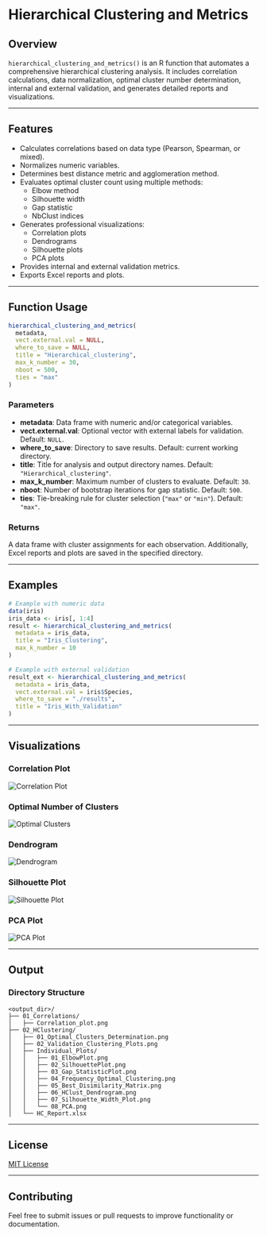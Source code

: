# Hierarchical Clustering and Metrics

## Overview
`hierarchical_clustering_and_metrics()` is an R function that automates a comprehensive hierarchical clustering analysis. It includes correlation calculations, data normalization, optimal cluster number determination, internal and external validation, and generates detailed reports and visualizations.

---

## Features
- Calculates correlations based on data type (Pearson, Spearman, or mixed).
- Normalizes numeric variables.
- Determines best distance metric and agglomeration method.
- Evaluates optimal cluster count using multiple methods:
  - Elbow method
  - Silhouette width
  - Gap statistic
  - NbClust indices
- Generates professional visualizations:
  - Correlation plots
  - Dendrograms
  - Silhouette plots
  - PCA plots
- Provides internal and external validation metrics.
- Exports Excel reports and plots.
---

## Function Usage
```r
hierarchical_clustering_and_metrics(
  metadata,
  vect.external.val = NULL,
  where_to_save = NULL,
  title = "Hierarchical_clustering",
  max_k_number = 30,
  nboot = 500,
  ties = "max"
)
```

### Parameters
- **metadata**: Data frame with numeric and/or categorical variables.
- **vect.external.val**: Optional vector with external labels for validation. Default: `NULL`.
- **where_to_save**: Directory to save results. Default: current working directory.
- **title**: Title for analysis and output directory names. Default: `"Hierarchical_clustering"`.
- **max_k_number**: Maximum number of clusters to evaluate. Default: `30`.
- **nboot**: Number of bootstrap iterations for gap statistic. Default: `500`.
- **ties**: Tie-breaking rule for cluster selection (`"max"` or `"min"`). Default: `"max"`.

### Returns
A data frame with cluster assignments for each observation. Additionally, Excel reports and plots are saved in the specified directory.

---

## Examples
```r
# Example with numeric data
data(iris)
iris_data <- iris[, 1:4]
result <- hierarchical_clustering_and_metrics(
  metadata = iris_data,
  title = "Iris_Clustering",
  max_k_number = 10
)

# Example with external validation
result_ext <- hierarchical_clustering_and_metrics(
  metadata = iris_data,
  vect.external.val = iris$Species,
  where_to_save = "./results",
  title = "Iris_With_Validation"
)
```

---

## Visualizations

### Correlation Plot
![Correlation Plot](./path/to/correlation_plot.png)

### Optimal Number of Clusters
![Optimal Clusters](./path/to/optimal_clusters.png)

### Dendrogram
![Dendrogram](./path/to/dendrogram.png)

### Silhouette Plot
![Silhouette Plot](./path/to/silhouette_plot.png)

### PCA Plot
![PCA Plot](./path/to/pca_plot.png)

---

## Output

### Directory Structure

```
<output_dir>/
├── 01_Correlations/
│   ├── Correlation_plot.png
├── 02_HClustering/
│   ├── 01_Optimal_Clusters_Determination.png
│   ├── 02_Validation_Clustering_Plots.png
│   ├── Individual_Plots/
│   │   ├── 01_ElbowPlot.png
│   │   ├── 02_SilhouettePlot.png
│   │   ├── 03_Gap_StatisticPlot.png
│   │   ├── 04_Frequency_Optimal_Clustering.png
│   │   ├── 05_Best_Disimilarity_Matrix.png
│   │   ├── 06_HClust_Dendrogram.png
│   │   ├── 07_Silhouette_Width_Plot.png
│   │   └── 08_PCA.png
│   └── HC_Report.xlsx
```

---
## License
[MIT License](LICENSE)

---

## Contributing
Feel free to submit issues or pull requests to improve functionality or documentation.
